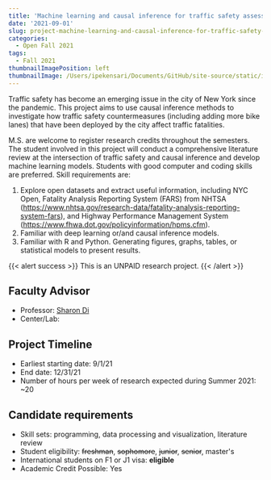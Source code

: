 ```yaml
---
title: 'Machine learning and causal inference for traffic safety assessment'
date: '2021-09-01'
slug: project-machine-learning-and-causal-inference-for-traffic-safety-assessment
categories:
  - Open Fall 2021
tags:
  - Fall 2021
thumbnailImagePosition: left
thumbnailImage: /Users/ipekensari/Documents/GitHub/site-source/static/img/construction.png
---
```

Traffic safety has become an emerging issue in the city of New York since the pandemic. This project aims to use causal inference methods to investigate how traffic safety countermeasures (including adding more bike lanes) that have been deployed by the city affect traffic fatalities.

<!--more-->


M.S. are welcome to register research credits throughout the semesters. The student involved in this project will conduct a comprehensive literature review at the intersection of traffic safety and causal inference and develop machine learning models. Students with good computer and coding skills are preferred. Skill requirements are:
1.	Explore open datasets and extract useful information, including NYC Open, Fatality Analysis Reporting System (FARS) from NHTSA (https://www.nhtsa.gov/research-data/fatality-analysis-reporting-system-fars), and Highway Performance Management System (https://www.fhwa.dot.gov/policyinformation/hpms.cfm).
2.	Familiar with deep learning or/and causal inference models.
3.	Familiar with R and Python. Generating figures, graphs, tables, or statistical models to present results.

{{< alert success >}}
This is an UNPAID research project.
{{< /alert >}}

## Faculty Advisor
+ Professor: [Sharon Di ](https://sharondi-columbia.wixsite.com/ditectlab/home-1)
+ Center/Lab: 

## Project Timeline
+ Earliest starting date: 9/1/21
+ End date: 12/31/21
+ Number of hours per week of research expected during Summer 2021: ~20

## Candidate requirements
+ Skill sets: programming, data processing and visualization, literature review
+ Student eligibility: ~~freshman~~, ~~sophomore~~, ~~junior~~, ~~senior~~, master's
+ International students on F1 or J1 visa: **eligible**
+ Academic Credit Possible: Yes

